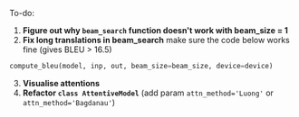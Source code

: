 To-do:

1. __Figure out why ``beam_search`` function doesn't work with beam_size = 1__
2. __Fix long translations in beam_search__ 
make sure the code below works fine (gives BLEU > 16.5)
```python 
compute_bleu(model, inp, out, beam_size=beam_size, device=device) 
```
3. __Visualise attentions__
4. __Refactor ``class AttentiveModel``__ (add param ``attn_method='Luong'`` or ``attn_method='Bagdanau'``)